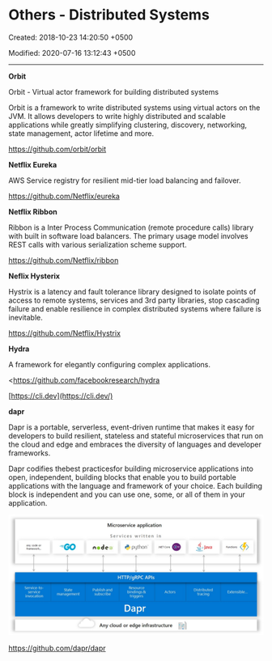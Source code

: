 # Others - Distributed Systems

Created: 2018-10-23 14:20:50 +0500

Modified: 2020-07-16 13:12:43 +0500

---

**Orbit**

Orbit - Virtual actor framework for building distributed systems



Orbit is a framework to write distributed systems using virtual actors on the JVM. It allows developers to write highly distributed and scalable applications while greatly simplifying clustering, discovery, networking, state management, actor lifetime and more.



<https://github.com/orbit/orbit>



**Netflix Eureka**

AWS Service registry for resilient mid-tier load balancing and failover.



<https://github.com/Netflix/eureka>



**Netflix Ribbon**

Ribbon is a Inter Process Communication (remote procedure calls) library with built in software load balancers. The primary usage model involves REST calls with various serialization scheme support.



<https://github.com/Netflix/ribbon>



**Neflix Hysterix**

Hystrix is a latency and fault tolerance library designed to isolate points of access to remote systems, services and 3rd party libraries, stop cascading failure and enable resilience in complex distributed systems where failure is inevitable.



<https://github.com/Netflix/Hystrix>



**Hydra**

A framework for elegantly configuring complex applications.



<https://github.com/facebookresearch/hydra

[https://cli.dev](https://cli.dev/)



**dapr**

Dapr is a portable, serverless, event-driven runtime that makes it easy for developers to build resilient, stateless and stateful microservices that run on the cloud and edge and embraces the diversity of languages and developer frameworks.



Dapr codifies thebest practicesfor building microservice applications into open, independent, building blocks that enable you to build portable applications with the language and framework of your choice. Each building block is independent and you can use one, some, or all of them in your application.



![Dapr Conceptual Model](../../media/Technologies-Others-Others---Distributed-Systems-image1.jpg)



<https://github.com/dapr/dapr>

